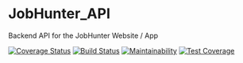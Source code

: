 # JobHunter_API
Backend API for the JobHunter Website / App

[![Coverage Status](https://coveralls.io/repos/github/LeoArruda/JobHunter_API/badge.svg?branch=main)](https://coveralls.io/github/LeoArruda/JobHunter_API?branch=main)
[![Build Status](https://travis-ci.org/LeoArruda/JobHunter_API.svg?branch=main)](https://travis-ci.org/LeoArruda/JobHunter_API)
[![Maintainability](https://api.codeclimate.com/v1/badges/b9285a2125a91b400948/maintainability)](https://codeclimate.com/github/LeoArruda/JobHunter_API/maintainability)
[![Test Coverage](https://api.codeclimate.com/v1/badges/b9285a2125a91b400948/test_coverage)](https://codeclimate.com/github/LeoArruda/JobHunter_API/test_coverage)
